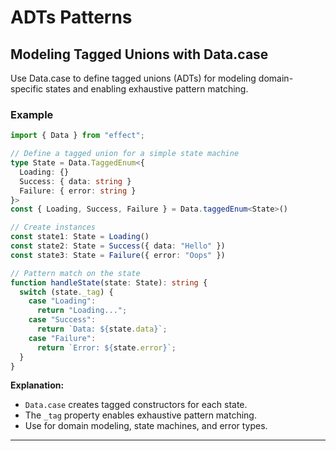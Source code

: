 # ADTs Patterns

## Modeling Tagged Unions with Data.case

Use Data.case to define tagged unions (ADTs) for modeling domain-specific states and enabling exhaustive pattern matching.

### Example

```typescript
import { Data } from "effect";

// Define a tagged union for a simple state machine
type State = Data.TaggedEnum<{
  Loading: {}
  Success: { data: string }
  Failure: { error: string }
}>
const { Loading, Success, Failure } = Data.taggedEnum<State>()

// Create instances
const state1: State = Loading()
const state2: State = Success({ data: "Hello" })
const state3: State = Failure({ error: "Oops" })

// Pattern match on the state
function handleState(state: State): string {
  switch (state._tag) {
    case "Loading":
      return "Loading...";
    case "Success":
      return `Data: ${state.data}`;
    case "Failure":
      return `Error: ${state.error}`;
  }
}
```

**Explanation:**  
- `Data.case` creates tagged constructors for each state.
- The `_tag` property enables exhaustive pattern matching.
- Use for domain modeling, state machines, and error types.

---

